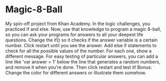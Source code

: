 # Magic-8-Ball
My spin-off project from Khan Academy. In the logic challenges, you practiced if and else. Now, use that knowledge to program a magic 8-ball, so you can ask your programs for answers to all your deepest life questions.  Change the if() so it checks if the answer variable is a certain number. Click restart until you see the answer. Add else if statements to check for all the possible values of the number. For each one, show a different message. For easy testing of particular answers, you can add a line like 'var answer = 1' below the line that generates a random numbers, and remove it when you're done. Then click restart and test it! Bonus: Change the color for different answers or illustrate them somehow.
